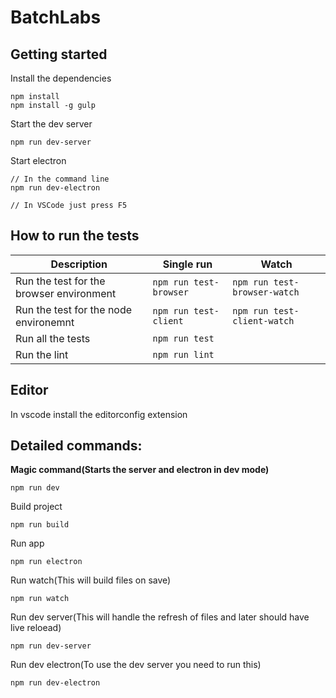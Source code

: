# BatchLabs

## Getting started

Install the dependencies
```
npm install
npm install -g gulp
```

Start the dev server
```
npm run dev-server
```

Start electron
```
// In the command line
npm run dev-electron

// In VSCode just press F5
```

## How to run the tests

| Description                              | Single run             | Watch                        |
|------------------------------------------|------------------------|------------------------------|
| Run the test for the browser environment | `npm run test-browser` | `npm run test-browser-watch` |
| Run the test for the node environemnt    | `npm run test-client`  | `npm run test-client-watch`  |
| Run all the tests                        | `npm run test`         |                              |
| Run the lint                             | `npm run lint`         |                              |

## Editor

In vscode install the editorconfig extension

## Detailed commands:
**Magic command(Starts the server and electron in dev mode)**
```
npm run dev
```

Build project
```
npm run build
```

Run app
```
npm run electron
```

Run watch(This will build files on save)
```
npm run watch
```

Run dev server(This will handle the refresh of files and later should have live reloead)
```
npm run dev-server
```

Run dev electron(To use the dev server you need to run this)
```
npm run dev-electron
```
